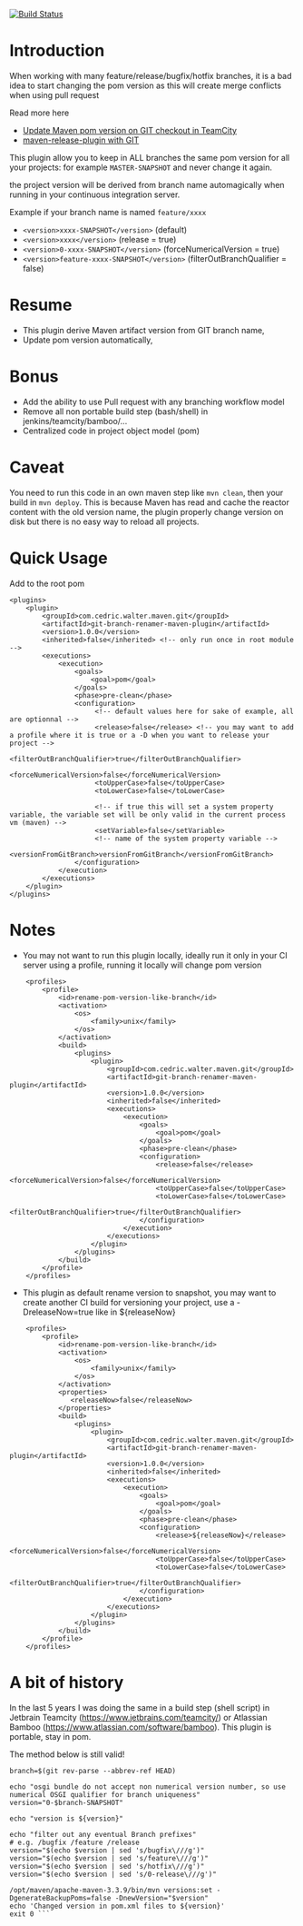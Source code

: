 [![Build Status](https://travis-ci.org/cedricwalter/git-branch-renamer-maven-plugin.svg?branch=master)](https://travis-ci.org/cedricwalter/git-branch-renamer-maven-plugin)


# Introduction
When working with many feature/release/bugfix/hotfix branches, it is a bad idea to start changing the pom version as this
will create merge conflicts when using pull request 

Read more here 
* [Update Maven pom version on GIT checkout in TeamCity](https://www.waltercedric.com/index.php?option=com_content&view=article&id=2206:update-maven-pom-version-on-git-checkout-in-teamcity&catid=129&Itemid=332)
* [maven-release-plugin with GIT](https://waltercedric.com/index.php?option=com_content&view=article&id=2212:maven-release-plugin-with-git&catid=356&Itemid=333)

This plugin allow you to keep in ALL branches the same pom version for all your projects:
for example ```MASTER-SNAPSHOT``` and never change it again.

the project version will be derived from branch name automagically when running in your continuous integration server.

Example if your branch name is named ```feature/xxxx```

* ```<version>xxxx-SNAPSHOT</version>```   (default)
* ```<version>xxxx</version>```  (release = true)
* ```<version>0-xxxx-SNAPSHOT</version>```   (forceNumericalVersion = true)
* ```<version>feature-xxxx-SNAPSHOT</version>```   (filterOutBranchQualifier = false)

# Resume
* This plugin derive Maven artifact version from GIT branch name,
* Update pom version automatically,

# Bonus
* Add the ability to use Pull request with any branching workflow model
* Remove all non portable build step (bash/shell) in jenkins/teamcity/bamboo/...
* Centralized code in project object model (pom)

# Caveat
You need to run this code in an own maven step like ```mvn clean```, then your build in ```mvn deploy```.
This is because Maven has read and cache the reactor content with the old version name, 
the plugin properly change version on disk but there is no easy way to reload all projects. 


# Quick Usage
Add to the root pom
```<build>
<plugins>
    <plugin>
        <groupId>com.cedric.walter.maven.git</groupId>
        <artifactId>git-branch-renamer-maven-plugin</artifactId>
        <version>1.0.0</version>
        <inherited>false</inherited> <!-- only run once in root module -->
        <executions>
            <execution>
                <goals>
                    <goal>pom</goal>
                </goals>
                <phase>pre-clean</phase>
                <configuration>
                     <!-- default values here for sake of example, all are optionnal -->
                     <release>false</release> <!-- you may want to add a profile where it is true or a -D when you want to release your project -->
                     <filterOutBranchQualifier>true</filterOutBranchQualifier>
                     <forceNumericalVersion>false</forceNumericalVersion>
                     <toUpperCase>false</toUpperCase>
                     <toLowerCase>false</toLowerCase>
                     
                     <!-- if true this will set a system property variable, the variable set will be only valid in the current process vm (maven) -->
                     <setVariable>false</setVariable>
                     <!-- name of the system property variable -->
                     <versionFromGitBranch>versionFromGitBranch</versionFromGitBranch>
                </configuration>
            </execution>
        </executions>
    </plugin>
</plugins>
```

# Notes
  
* You may not want to run this plugin locally, ideally run it only in your CI server using a profile, running it locally will change pom version
```
    <profiles>
        <profile>
            <id>rename-pom-version-like-branch</id>
            <activation>
                <os>
                    <family>unix</family>
                </os>
            </activation>
            <build>
                <plugins>
                    <plugin>
                        <groupId>com.cedric.walter.maven.git</groupId>
                        <artifactId>git-branch-renamer-maven-plugin</artifactId>
                        <version>1.0.0</version>
                        <inherited>false</inherited>
                        <executions>
                            <execution>
                                <goals>
                                    <goal>pom</goal>
                                </goals>
                                <phase>pre-clean</phase>
                                <configuration>
                                    <release>false</release>
                                    <forceNumericalVersion>false</forceNumericalVersion>
                                    <toUpperCase>false</toUpperCase>
                                    <toLowerCase>false</toLowerCase>
                                    <filterOutBranchQualifier>true</filterOutBranchQualifier>
                                </configuration>
                            </execution>
                        </executions>
                    </plugin>
                </plugins>
            </build>
        </profile>
    </profiles>
```

* This plugin as default rename version to snapshot, you may want to create another CI build for versioning your project, 
use a -DreleaseNow=true like in <release>${releaseNow}</release>
```
    <profiles>
        <profile>
            <id>rename-pom-version-like-branch</id>
            <activation>
                <os>
                    <family>unix</family>
                </os>
            </activation>
            <properties>
               <releaseNow>false</releaseNow>
            </properties>
            <build>
                <plugins>
                    <plugin>
                        <groupId>com.cedric.walter.maven.git</groupId>
                        <artifactId>git-branch-renamer-maven-plugin</artifactId>
                        <version>1.0.0</version>
                        <inherited>false</inherited>
                        <executions>
                            <execution>
                                <goals>
                                    <goal>pom</goal>
                                </goals>
                                <phase>pre-clean</phase>
                                <configuration>
                                    <release>${releaseNow}</release>
                                    <forceNumericalVersion>false</forceNumericalVersion>
                                    <toUpperCase>false</toUpperCase>
                                    <toLowerCase>false</toLowerCase>
                                    <filterOutBranchQualifier>true</filterOutBranchQualifier>
                                </configuration>
                            </execution>
                        </executions>
                    </plugin>
                </plugins>
            </build>
        </profile>
    </profiles>
```   
   
   
   
# A bit of history
   
In the last 5 years I was doing the same in a build step (shell script) in Jetbrain Teamcity (https://www.jetbrains.com/teamcity/) 
or Atlassian Bamboo (https://www.atlassian.com/software/bamboo). This plugin is portable, stay in pom.

The method below is still valid!
   
```echo 'Change the version in pom.xml files...' 
branch=$(git rev-parse --abbrev-ref HEAD) 

echo "osgi bundle do not accept non numerical version number, so use numerical OSGI qualifier for branch uniqueness" 
version="0-$branch-SNAPSHOT" 

echo "version is ${version}" 

echo "filter out any eventual Branch prefixes" 
# e.g. /bugfix /feature /release 
version="$(echo $version | sed 's/bugfix\///g')" 
version="$(echo $version | sed 's/feature\///g')" 
version="$(echo $version | sed 's/hotfix\///g')" 
version="$(echo $version | sed 's/0-release\///g')" 

/opt/maven/apache-maven-3.3.9/bin/mvn versions:set -DgenerateBackupPoms=false -DnewVersion="$version" 
echo 'Changed version in pom.xml files to ${version}' 
exit 0 ``` 